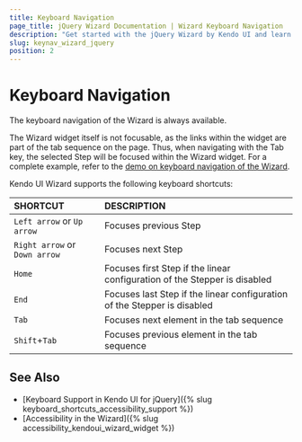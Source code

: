 ```yaml
---
title: Keyboard Navigation
page_title: jQuery Wizard Documentation | Wizard Keyboard Navigation
description: "Get started with the jQuery Wizard by Kendo UI and learn about the accessibility support it provides through its keyboard navigation functionality."
slug: keynav_wizard_jquery
position: 2
---
```


# Keyboard Navigation

The keyboard navigation of the Wizard is always available.

The Wizard widget itself is not focusable, as the links within the widget are part of the tab sequence on the page. Thus, when navigating with the Tab key, the selected Step will be focused within the Wizard widget. For a complete example, refer to the [demo on keyboard navigation of the Wizard](https://demos.telerik.com/kendo-ui/wizard/keyboard-navigation).

Kendo UI Wizard supports the following keyboard shortcuts:

| SHORTCUT | DESCRIPTION |
|:--- |:--- |
| `Left arrow` or `Up arrow` | Focuses previous Step |
| `Right arrow` or `Down arrow` | Focuses next Step |
| `Home` | Focuses first Step if the linear configuration of the Stepper is disabled |
| `End` | Focuses last Step if the linear configuration of the Stepper is disabled |
| `Tab` | Focuses next element in the tab sequence |
| `Shift`+`Tab` | Focuses previous element in the tab sequence |


## See Also

* [Keyboard Support in Kendo UI for jQuery]({% slug keyboard_shortcuts_accessibility_support %})
* [Accessibility in the Wizard]({% slug accessibility_kendoui_wizard_widget %})

